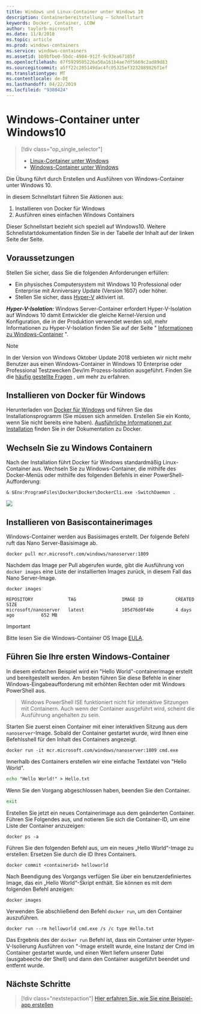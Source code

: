 ```yaml
---
title: Windows und Linux-Container unter Windows 10
description: Containerbereitstellung – Schnellstart
keywords: Docker, Container, LCOW
author: taylorb-microsoft
ms.date: 11/8/2018
ms.topic: article
ms.prod: windows-containers
ms.service: windows-containers
ms.assetid: bb9bfbe0-5bdc-4984-912f-9c93ea67105f
ms.openlocfilehash: 07f5929505226a50a161b4ae7df5669c2ad89d83
ms.sourcegitcommit: a5ff22c205149dac4fc05325ef3232089826f1ef
ms.translationtype: MT
ms.contentlocale: de-DE
ms.lasthandoff: 04/22/2019
ms.locfileid: "9380424"
---
```

# <a name="windows-containers-on-windows-10"></a>Windows-Container unter Windows10

> [!div class="op_single_selector"]
> - [Linux-Container unter Windows](quick-start-windows-10-linux.md)
> - [Windows-Container unter Windows](quick-start-windows-10.md)

Die Übung führt durch Erstellen und Ausführen von Windows-Container unter Windows 10.

In diesem Schnellstart führen Sie Aktionen aus:

1. Installieren von Docker für Windows
2. Ausführen eines einfachen Windows Containers

Dieser Schnellstart bezieht sich speziell auf Windows10. Weitere Schnellstartdokumentation finden Sie in der Tabelle der Inhalt auf der linken Seite der Seite.

## <a name="prerequisites"></a>Voraussetzungen
Stellen Sie sicher, dass Sie die folgenden Anforderungen erfüllen:
- Ein physisches Computersystem mit Windows 10 Professional oder Enterprise mit Anniversary Update (Version 1607) oder höher. 
- Stellen Sie sicher, dass [Hyper-V](https://docs.microsoft.com/en-us/virtualization/hyper-v-on-windows/reference/hyper-v-requirements) aktiviert ist.

***Hyper-V-Isolation:*** Windows Server-Container erfordert Hyper-V-Isolation auf Windows 10 damit Entwickler die gleiche Kernel-Version und Konfiguration, die in der Produktion verwendet werden soll, mehr Informationen zu Hyper-V-Isolation finden Sie auf der Seite " [Informationen zu Windows-Container](../about/index.md) ".

> [!NOTE]
> In der Version von Windows Oktober Update 2018 verbieten wir nicht mehr Benutzer aus einen Windows-Container in Windows 10 Enterprise oder Professional Testzwecken Dev/im Prozess-Isolation ausgeführt. Finden Sie die [häufig gestellte Fragen](../about/faq.md) , um mehr zu erfahren.

## <a name="install-docker-for-windows"></a>Installieren von Docker für Windows

Herunterladen von [Docker für Windows](https://store.docker.com/editions/community/docker-ce-desktop-windows) und führen Sie das Installationsprogramm (Sie müssen sich anmelden. Erstellen Sie ein Konto, wenn Sie nicht bereits eine haben). [Ausführliche Informationen zur Installation](https://docs.docker.com/docker-for-windows/install) finden Sie in der Dokumentation zu Docker.

## <a name="switch-to-windows-containers"></a>Wechseln Sie zu Windows Containern

Nach der Installation führt Docker für Windows standardmäßig Linux-Container aus. Wechseln Sie zu Windows-Container, die mithilfe des Docker-Menüs oder mithilfe des folgenden Befehls in einer PowerShell-Aufforderung:

```console
& $Env:ProgramFiles\Docker\Docker\DockerCli.exe -SwitchDaemon .
```

![](./media/docker-for-win-switch.png)

## <a name="install-base-container-images"></a>Installieren von Basiscontainerimages

Windows-Container werden aus Basisimages erstellt. Der folgende Befehl ruft das Nano Server-Basisimage ab.

```console
docker pull mcr.microsoft.com/windows/nanoserver:1809
```

Nachdem das Image per Pull abgerufen wurde, gibt die Ausführung von `docker images` eine Liste der installierten Images zurück, in diesem Fall das Nano Server-Image.

```console
docker images

REPOSITORY             TAG                 IMAGE ID            CREATED             SIZE
microsoft/nanoserver   latest              105d76d0f40e        4 days ago          652 MB
```

> [!IMPORTANT]
> Bitte lesen Sie die Windows-Container OS Image [EULA](../images-eula.md).

## <a name="run-your-first-windows-container"></a>Führen Sie Ihre ersten Windows-Container

In diesem einfachen Beispiel wird ein "Hello World"-containerimage erstellt und bereitgestellt werden. Am besten führen Sie diese Befehle in einer Windows-Eingabeaufforderung mit erhöhten Rechten oder mit Windows PowerShell aus.

> Windows PowerShell ISE funktioniert nicht für interaktive Sitzungen mit Containern. Auch wenn der Container ausgeführt wird, scheint die Ausführung angehalten zu sein.

Starten Sie zuerst einen Container mit einer interaktiven Sitzung aus dem `nanoserver`-Image. Sobald der Container gestartet wurde, wird Ihnen eine Befehlsshell für den Inhalt des Containers angezeigt.  

```console
docker run -it mcr.microsoft.com/windows/nanoserver:1809 cmd.exe
```

Innerhalb des Containers erstellen wir eine einfache Textdatei von "Hello World".

```cmd
echo "Hello World!" > Hello.txt
```   

Wenn Sie den Vorgang abgeschlossen haben, beenden Sie den Container.

```cmd
exit
```

Erstellen Sie jetzt ein neues Containerimage aus dem geänderten Container. Führen Sie Folgendes aus, und notieren Sie sich die Container-ID, um eine Liste der Container anzuzeigen:

```console
docker ps -a
```

Führen Sie den folgenden Befehl aus, um ein neues „Hello World“-Image zu erstellen: Ersetzen Sie <containerid> durch die ID Ihres Containers.

```console
docker commit <containerid> helloworld
```

Nach Beendigung des Vorgangs verfügen Sie über ein benutzerdefiniertes Image, das ein „Hello World“-Skript enthält. Sie können es mit dem folgenden Befehl anzeigen:

```console
docker images
```

Verwenden Sie abschließend den Befehl `docker run`, um den Container auszuführen.

```console
docker run --rm helloworld cmd.exe /s /c type Hello.txt
```

Das Ergebnis des der `docker run` Befehl ist, dass ein Container unter Hyper-V-Isolierung Ausführen von "-Image erstellt wurde, eine Instanz der Cmd im Container gestartet wurde, und einen Wert liefern unserer Datei (ausgabeecho der Shell) und dann den Container ausgeführt beendet und entfernt wurde.

## <a name="next-steps"></a>Nächste Schritte

> [!div class="nextstepaction"]
> [Hier erfahren Sie, wie Sie eine Beispiel-app erstellen](./building-sample-app.md)